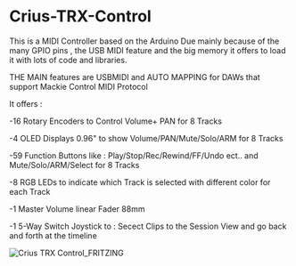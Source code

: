 # Crius-TRX-Control
This is a MIDI Controller based on the Arduino Due mainly because of the many GPIO pins , the USB MIDI feature and the big memory  it offers to load it with lots of code and libraries.

THE MAIN features are USBMIDI and AUTO MAPPING for DAWs that support Mackie Control MIDI Protocol

It offers : 

-16 Rotary Encoders to Control Volume+ PAN for 8 Tracks

-4 OLED Displays 0.96" to show Volume/PAN/Mute/Solo/ARM for 8 Tracks

-59 Function Buttons like : Play/Stop/Rec/Rewind/FF/Undo ect.. and Mute/Solo/ARM/Select for 8 Tracks

-8 RGB LEDs to indicate which Track is selected with different color for each Track

-1 Master Volume linear Fader 88mm


-1 5-Way Switch Joystick to  : Secect Clips to the Session View and go back and forth at the timeline


![Crius TRX Control_FRITZING](https://user-images.githubusercontent.com/63908995/194705650-255a1b32-9f06-411e-89bd-b9d9c4c8dfff.png)

